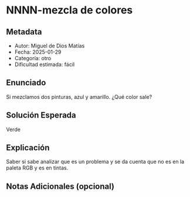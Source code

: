 # NNNN-mezcla de colores

## Metadata
- Autor: Miguel de Dios Matías
- Fecha: 2025-01-29
- Categoría: otro
- Dificultad estimada: fácil

## Enunciado

Si mezclamos dos pinturas, azul y amarillo. ¿Qué color sale?

## Solución Esperada

Verde

## Explicación

Saber si sabe analizar que es un problema y se da cuenta que no es en la paleta RGB y es en tintas.

## Notas Adicionales (opcional)
